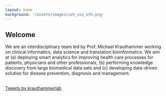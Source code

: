 ```yaml
---
layout: home
background: '/assets/images/uzh_usz_eth.png'
---
```


## Welcome
We are an interdisciplinary team led by Prof. Michael Krauthammer working on clinical informatics, data science and translation bioinformatics. We aim at (a) deploying smart analytics for improving health care processes for patients, physicians and other professionals, (b) performing knowledge discovery from large biomedical data sets and (c) developing data-driven solution for disease prevention, diagnosis and management. 

<br>
<a class="twitter-timeline" href="https://twitter.com/krauthammerlab?ref_src=twsrc%5Etfw">Tweets by krauthammerlab</a> <script async src="https://platform.twitter.com/widgets.js" charset="utf-8"></script> 
<br>
